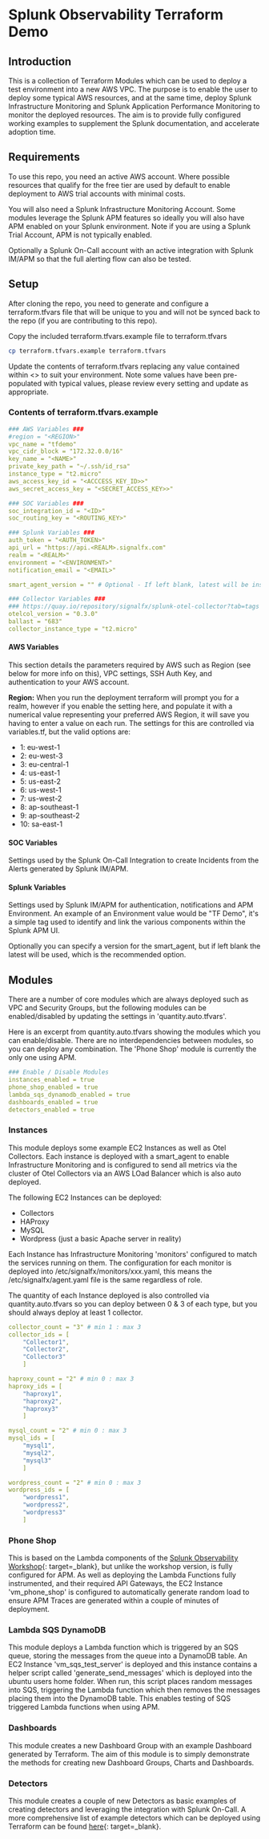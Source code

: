 # Splunk Observability Terraform Demo

## Introduction

This is a collection of Terraform Modules which can be used to deploy a test environment into a new AWS VPC.  The purpose is to enable the user to deploy some typical AWS resources, and at the same time, deploy Splunk Infrastructure Monitoring and Splunk Application Performance Monitoring to monitor the deployed resources. The aim is to provide fully configured working examples to supplement the Splunk documentation, and accelerate adoption time.

## Requirements

To use this repo, you need an active AWS account. Where possible resources that qualify for the free tier are used by default to enable deployment to AWS trial accounts with minimal costs.

You will also need a Splunk Infrastructure Monitoring Account. Some modules leverage the Splunk APM features so ideally you will also have APM enabled on your Splunk environment.  Note if you are using a Splunk Trial Account, APM is not typically enabled.

Optionally a Splunk On-Call account with an active integration with Splunk IM/APM so that the full alerting flow can also be tested.

## Setup

After cloning the repo, you need to generate and configure a terraform.tfvars file that will be unique to you and will not be synced back to the repo (if you are contributing to this repo).

Copy the included terraform.tfvars.example file to terraform.tfvars

```bash
cp terraform.tfvars.example terraform.tfvars
```

Update the contents of terraform.tfvars replacing any value contained within <> to suit your environment.  Note some values have been pre-populated with typical values, please review every setting and update as appropriate.

### Contents of terraform.tfvars.example

```yaml
### AWS Variables ###
#region = "<REGION>"
vpc_name = "tfdemo"
vpc_cidr_block = "172.32.0.0/16"
key_name = "<NAME>"
private_key_path = "~/.ssh/id_rsa"
instance_type = "t2.micro"
aws_access_key_id = "<ACCCESS_KEY_ID>>"
aws_secret_access_key = "<SECRET_ACCESS_KEY>>"

### SOC Variables ###
soc_integration_id = "<ID>"
soc_routing_key = "<ROUTING_KEY>"

### Splunk Variables ###
auth_token = "<AUTH_TOKEN>"
api_url = "https://api.<REALM>.signalfx.com"
realm = "<REALM>"
environment = "<ENVIRONMENT>"
notification_email = "<EMAIL>"

smart_agent_version = "" # Optional - If left blank, latest will be installed - example value would be "5.7.1-1"

### Collector Variables ###
### https://quay.io/repository/signalfx/splunk-otel-collector?tab=tags
otelcol_version = "0.3.0"
ballast = "683"
collector_instance_type = "t2.micro"
```

#### AWS Variables

This section details the parameters required by AWS such as Region (see below for more info on this), VPC settings, SSH Auth Key, and authentication to your AWS account.

**Region:** When you run the deployment terraform will prompt you for a realm, however if you enable the setting here, and populate it with a numerical value representing your preferred AWS Region, it will save you having to enter a value on each run. The settings for this are controlled via variables.tf, but the valid options are:

- 1: eu-west-1
- 2: eu-west-3
- 3: eu-central-1
- 4: us-east-1
- 5: us-east-2
- 6: us-west-1
- 7: us-west-2
- 8: ap-southeast-1
- 9: ap-southeast-2
- 10: sa-east-1

#### SOC Variables

Settings used by the Splunk On-Call Integration to create Incidents from the Alerts generated by Splunk IM/APM.

#### Splunk Variables

Settings used by Splunk IM/APM for authentication, notifications and APM Environment.  An example of an Environment value would be "TF Demo", it's a simple tag used to identify and link the various components within the Splunk APM UI.

Optionally you can specify a version for the smart_agent, but if left blank the latest will be used, which is the recommended option.

## Modules

There are a number of core modules which are always deployed such as VPC and Security Groups, but the following modules can be enabled/disabled by updating the settings in 'quantity.auto.tfvars'.

Here is an excerpt from quantity.auto.tfvars showing the modules which you can enable/disable.  There are no interdependencies between modules, so you can deploy any combination.  The 'Phone Shop' module is currently the only one using APM.

```yaml
### Enable / Disable Modules
instances_enabled = true
phone_shop_enabled = true
lambda_sqs_dynamodb_enabled = true
dashboards_enabled = true
detectors_enabled = true
```

### Instances

This module deploys some example EC2 Instances as well as Otel Collectors. Each instance is deployed with a smart_agent to enable Infrastructure Monitoring and is configured to send all metrics via the cluster of Otel Collectors via an AWS LOad Balancer which is also auto deployed.

The following EC2 Instances can be deployed:

- Collectors
- HAProxy
- MySQL
- Wordpress (just a basic Apache server in reality)

Each Instance has Infrastructure Monitoring 'monitors' configured to match the services running on them.  The configuration for each monitor is deployed into /etc/signalfx/monitors/xxx.yaml, this means the /etc/signalfx/agent.yaml file is the same regardless of role.

The quantity of each Instance deployed is also controlled via quantity.auto.tfvars so you can deploy between 0 & 3 of each type, but you should always deploy at least 1 collector.

```yaml
collector_count = "3" # min 1 : max 3
collector_ids = [
    "Collector1",
    "Collector2",
    "Collector3"
    ]

haproxy_count = "2" # min 0 : max 3
haproxy_ids = [
    "haproxy1",
    "haproxy2",
    "haproxy3"
    ]

mysql_count = "2" # min 0 : max 3
mysql_ids = [
    "mysql1",
    "mysql2",
    "mysql3"
    ]

wordpress_count = "2" # min 0 : max 3
wordpress_ids = [
    "wordpress1",
    "wordpress2",
    "wordpress3"
    ]
```

### Phone Shop

This is based on the Lambda components of the [Splunk Observability Workshop](https://signalfx.github.io/observability-workshop/latest/){: target=_blank}, but unlike the workshop version, is fully configured for APM.  As well as deploying the Lambda Functions fully instrumented, and their required API Gateways, the EC2 Instance 'vm_phone_shop' is configured to automatically generate random load to ensure APM Traces are generated within a couple of minutes of deployment.

### Lambda SQS DynamoDB

This module deploys a Lambda function which is triggered by an SQS queue, storing the messages from the queue into a DynamoDB table.  An EC2 Instance 'vm_sqs_test_server' is deployed and this instance contains a helper script called 'generate_send_messages' which is deployed into the ubuntu users home folder.  When run, this script places random messages into SQS, triggering the Lambda function which then removes the messages placing them into the DynamoDB table.  This enables testing of SQS triggered Lambda functions when using APM.

### Dashboards

This module creates a new Dashboard Group with an example Dashboard generated by Terraform.  The aim of this module is to simply demonstrate the methods for creating new Dashboard Groups, Charts and Dashboards.

### Detectors

This module creates a couple of new Detectors as basic examples of creating detectors and leveraging the integration with Splunk On-Call.  A more comprehensive list of example detectors which can be deployed using Terraform can be found [here](https://github.com/signalfx/signalfx-jumpstart){: target=_blank}.
